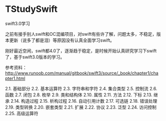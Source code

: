 # TStudySwift
swift3.0学习

之前有接手别人swift和OC混编项目，对swift有些许了解，问题太多，不稳定，版本更新（说多了都是泪）等原因没有认真全面学习swift。          

刚好最近空闲，swift都4.0了，逐渐趋于稳定，是时候开始认真研究学习下swift了，基于swift3.0版本的学习。   

参考资料：http://www.runoob.com/manual/gitbook/swift3/source/_book/chapter1/chapter1.html       

2.1. 基础部分
2.2. 基本运算符
2.3. 字符串和字符
2.4. 集合类型
2.5. 控制流
2.6. 函数
2.7. 闭包
2.8. 枚举
2.9. 类和结构体
2.10. 属性
2.11. 方法
2.12. 下标
2.13. 继承
2.14. 构造过程
2.15. 析构过程
2.16. 自动引用计数
2.17. 可选链
2.18. 错误处理
2.19. 类型转换
2.20. 嵌套类型
2.21. 扩展
2.22. 协议
2.23. 泛型
2.24. 访问控制
2.25. 高级运算符

